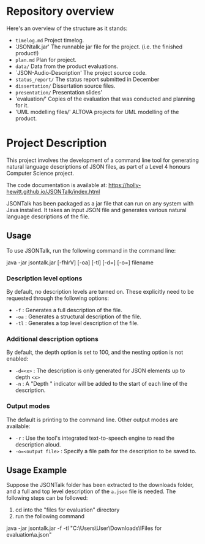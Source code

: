 # Repository overview

Here's an overview of the structure as it stands:

* `timelog.md` Project timelog.
* 'JSONtalk.jar' The runnable jar file for the project. (i.e. the finished product!)
* `plan.md` Plan for project.
* `data/` Data from the product evaluations.
* `JSON-Audio-Description' The project source code.
* `status_report/` The status report submitted in December
* `dissertation/` Dissertation source files.
* `presentation/` Presentation slides'
* 'evaluation/' Copies of the evaluation that was conducted and planning for it.
* 'UML modelling files/' ALTOVA projects for UML modelling of the product.


# Project Description

This project involves the development of a command line tool for generating natural language descriptions of JSON files, as part of a Level 4 honours Computer Science project. 

The code documentation is available at: https://holly-hewitt.github.io/JSONTalk/index.html

JSONTalk has been packaged as a jar file that can run on any system with Java installed. It takes an input JSON file and generates various natural language descriptions of the file.

## Usage

To use JSONTalk, run the following command in the command line:

java -jar jsontalk.jar [-fhlrV] [-oa] [-tl] [-d=] [-o=] filename


### Description level options

By default, no description levels are turned on. These explicitly need to be requested through the following options:

- `-f` : Generates a full description of the file.
- `-oa` : Generates a structural description of the file.
- `-tl` : Generates a top level description of the file.

### Additional description options

By default, the depth option is set to 100, and the nesting option is not enabled:

- `-d=<x>` : The description is only generated for JSON elements up to depth `<x>`
- `-n` : A "Depth <y>" indicator will be added to the start of each line of the description.

### Output modes

The default is printing to the command line. Other output modes are available:

- `-r` : Use the tool's integrated text-to-speech engine to read the description aloud.
- `-o=<output file>` : Specify a file path for the description to be saved to.

## Usage Example

Suppose the JSONTalk folder has been extracted to the downloads folder, and a full and top level description of the `a.json` file is needed. The following steps can be followed:

1. cd into the "files for evaluation" directory
2. run the following command

java -jar jsontalk.jar -f -tl "C:\Users\User\Downloads\lFiles for evaluation\a.json"


  
